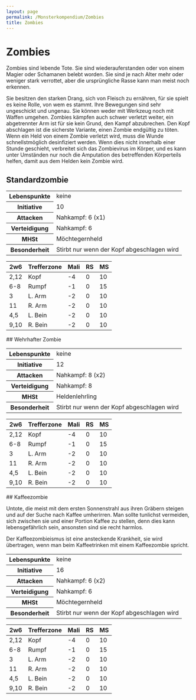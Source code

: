 ```yaml
---
layout: page
permalink: /Monsterkompendium/Zombies
title: Zombies
---
```


# Zombies

Zombies sind lebende Tote. Sie sind wiederauferstanden oder von einem Magier oder Schamanen belebt worden. Sie sind je nach Alter mehr oder weniger stark verrottet, aber die ursprüngliche Rasse kann man meist noch erkennen.

Sie besitzen den starken Drang, sich von Fleisch zu ernähren, für sie spielt es keine Rolle, von wem es stammt. Ihre Bewegungen sind sehr ungeschickt und ungenau. Sie können weder mit Werkzeug noch mit Waffen umgehen. Zombies kämpfen auch schwer verletzt weiter, ein abgetrennter Arm ist für sie kein Grund, den Kampf abzubrechen. Den Kopf abschlagen ist die sicherste Variante, einen Zombie endgültig zu töten. Wenn ein Held von einem Zombie verletzt wird, muss die Wunde schnellstmöglich desinfiziert werden. Wenn dies nicht innerhalb einer Stunde geschieht, verbreitet sich das Zombievirus im Körper, und es kann unter Umständen nur noch die Amputation des betreffenden Körperteils helfen, damit aus dem Helden kein Zombie wird.

## Standardzombie

<table  >
<tbody>
<tr><th>Lebenspunkte</th><td>keine</td></tr>
<tr><th>Initiative</th><td>10</td></tr>
<tr><th>Attacken</th><td>Nahkampf: 6 (x1)</td></tr>
<tr><th>Verteidigung</th><td>Nahkampf: 6</td></tr>
<tr><th>MHSt</th><td>Möchtegernheld</td></tr>
<tr><th>Besonderheit</th><td>Stirbt nur wenn der Kopf abgeschlagen wird</td></tr>
</tbody>
</table>
<table  >
<thead>
<tr><th>2w6</th><th>Trefferzone</th><th>Mali</th><th>RS</th><th>MS</th></tr>
</thead>
<tbody>
<tr><td>2,12</td><td>Kopf</td><td>-4</td><td>0</td><td>10</td></tr>
<tr><td>6-8</td><td>Rumpf</td><td>-1</td><td>0</td><td>15</td></tr>
<tr><td>3</td><td>L. Arm</td><td>-2</td><td>0</td><td>10</td></tr>
<tr><td>11</td><td>R. Arm</td><td>-2</td><td>0</td><td>10</td></tr>
<tr><td>4,5</td><td>L. Bein</td><td>-2</td><td>0</td><td>10</td></tr>
<tr><td>9,10</td><td>R. Bein</td><td>-2</td><td>0</td><td>10</td></tr>
</tbody>
</table>
## Wehrhafter Zombie

<table  >
<tbody>
<tr><th>Lebenspunkte</th><td>keine</td></tr>
<tr><th>Initiative</th><td>12</td></tr>
<tr><th>Attacken</th><td>Nahkampf: 8 (x2)</td></tr>
<tr><th>Verteidigung</th><td>Nahkampf: 8</td></tr>
<tr><th>MHSt</th><td>Heldenlehrling</td></tr>
<tr><th>Besonderheit</th><td>Stirbt nur wenn der Kopf abgeschlagen wird</td></tr>
</tbody>
</table>
<table  >
<thead>
<tr><th>2w6</th><th>Trefferzone</th><th>Mali</th><th>RS</th><th>MS</th></tr>
</thead>
<tbody>
<tr><td>2,12</td><td>Kopf</td><td>-4</td><td>0</td><td>10</td></tr>
<tr><td>6-8</td><td>Rumpf</td><td>-1</td><td>0</td><td>15</td></tr>
<tr><td>3</td><td>L. Arm</td><td>-2</td><td>0</td><td>10</td></tr>
<tr><td>11</td><td>R. Arm</td><td>-2</td><td>0</td><td>10</td></tr>
<tr><td>4,5</td><td>L. Bein</td><td>-2</td><td>0</td><td>10</td></tr>
<tr><td>9,10</td><td>R. Bein</td><td>-2</td><td>0</td><td>10</td></tr>
</tbody>
</table>
## Kaffeezombie

Untote, die meist mit dem ersten Sonnenstrahl aus ihren Gräbern steigen und auf der Suche nach Kaffee umherirren. Man sollte tunlichst vermeiden, sich zwischen sie und einer Portion Kaffee zu stellen, denn dies kann lebensgefährlich sein, ansonsten sind sie recht harmlos.

Der Kaffeezombieismus ist eine ansteckende Krankheit, sie wird übertragen, wenn man beim Kaffeetrinken mit einem Kaffeezombie spricht.

<table  >
<tbody>
<tr><th>Lebenspunkte</th><td>keine</td></tr>
<tr><th>Initiative</th><td>16</td></tr>
<tr><th>Attacken</th><td>Nahkampf: 6 (x2)</td></tr>
<tr><th>Verteidigung</th><td>Nahkampf: 6</td></tr>
<tr><th>MHSt</th><td>Möchtegernheld</td></tr>
<tr><th>Besonderheit</th><td>Stirbt nur wenn der Kopf abgeschlagen wird</td></tr>
</tbody>
</table>
<table  >
<thead>
<tr><th>2w6</th><th>Trefferzone</th><th>Mali</th><th>RS</th><th>MS</th></tr>
</thead>
<tbody>
<tr><td>2,12</td><td>Kopf</td><td>-4</td><td>0</td><td>10</td></tr>
<tr><td>6-8</td><td>Rumpf</td><td>-1</td><td>0</td><td>15</td></tr>
<tr><td>3</td><td>L. Arm</td><td>-2</td><td>0</td><td>10</td></tr>
<tr><td>11</td><td>R. Arm</td><td>-2</td><td>0</td><td>10</td></tr>
<tr><td>4,5</td><td>L. Bein</td><td>-2</td><td>0</td><td>10</td></tr>
<tr><td>9,10</td><td>R. Bein</td><td>-2</td><td>0</td><td>10</td></tr>
</tbody>
</table>
